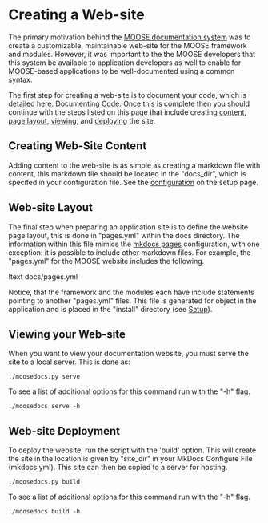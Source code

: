 # Creating a Web-site

The primary motivation behind the [MOOSE documentation system](documentation/overview.md) was to create a customizable, maintainable web-site for the MOOSE framework and modules. However, it was important to the the MOOSE developers that this system be available to application developers as well
to enable for MOOSE-based applications to be well-documented using a common syntax.

The first step for creating a web-site is to document your code, which is detailed here: [Documenting Code](documentation/code.md). Once this is complete then you should continue with the steps listed on this page that include creating [content](#creating-web-site-content), [page layout](#web-site-layout), [viewing](#viewing-your-web-site), and [deploying](#web-site-deployment) the site.

## Creating Web-Site Content

Adding content to the web-site is as simple as creating a markdown file with content, this markdown file should be located in the "docs_dir", which is specifed in your configuration file. See the [configuration](documentation/setup.md#configuration) on the setup page.

## Web-site Layout

The final step when preparing an application site is to define the website page layout, this is done in "pages.yml" within
the docs directory. The information within this file mimics the [mkdocs pages](http://www.mkdocs.org/user-guide/configuration/#pages)
configuration, with one exception: it is possible to include other markdown files. For example, the "pages.yml" for
the MOOSE website includes the following.

!text docs/pages.yml

Notice, that the framework and the modules each have include statements pointing to another "pages.yml" files. This
file is generated for object in the application and is placed in the "install" directory (see [Setup](documentation/setup.md)).

## Viewing your Web-site
When you want to view your documentation website, you must serve the site to a local server. This is done as:
```text
./moosedocs.py serve
```

To see a list of additional options for this command run with the "-h" flag.
```text
./moosedocs serve -h
```

## Web-site Deployment
To deploy the website, run the script with the 'build' option. This will create the site in the location is given
by "site_dir" in your MkDocs Configure File (mkdocs.yml). This site can then be copied to a server for
hosting.

```text
./moosedocs.py build
```

To see a list of additional options for this command run with the "-h" flag.
```text
./moosedocs build -h
```
